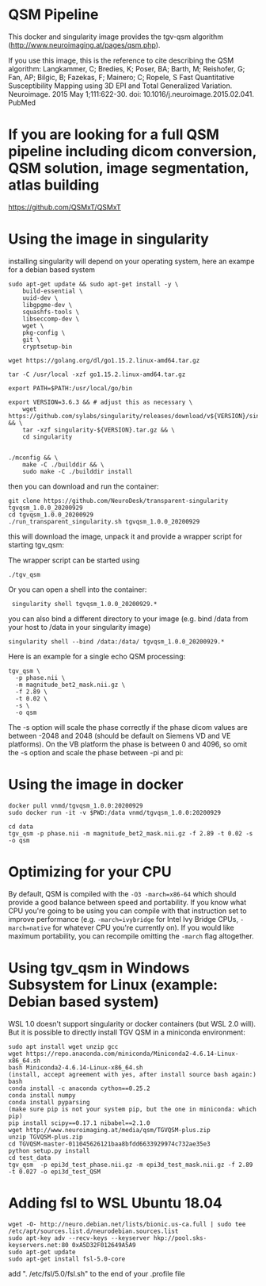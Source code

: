 # QSM Pipeline

This docker and singularity image provides the tgv-qsm algorithm (http://www.neuroimaging.at/pages/qsm.php). 

If you use this image, this is the reference to cite describing the QSM algorithm:
Langkammer, C; Bredies, K; Poser, BA; Barth, M; Reishofer, G; Fan, AP; Bilgic, B; Fazekas, F; Mainero; C; Ropele, S
Fast Quantitative Susceptibility Mapping using 3D EPI and Total Generalized Variation.
Neuroimage. 2015 May 1;111:622-30. doi: 10.1016/j.neuroimage.2015.02.041. PubMed 

# If you are looking for a full QSM pipeline including dicom conversion, QSM solution, image segmentation, atlas building
https://github.com/QSMxT/QSMxT 

# Using the image in singularity
installing singularity will depend on your operating system, here an exampe for a debian based system
```
sudo apt-get update && sudo apt-get install -y \
    build-essential \
    uuid-dev \
    libgpgme-dev \
    squashfs-tools \
    libseccomp-dev \
    wget \
    pkg-config \
    git \
    cryptsetup-bin

wget https://golang.org/dl/go1.15.2.linux-amd64.tar.gz

tar -C /usr/local -xzf go1.15.2.linux-amd64.tar.gz

export PATH=$PATH:/usr/local/go/bin

export VERSION=3.6.3 && # adjust this as necessary \
    wget https://github.com/sylabs/singularity/releases/download/v${VERSION}/singularity-${VERSION}.tar.gz && \
    tar -xzf singularity-${VERSION}.tar.gz && \
    cd singularity


./mconfig && \
    make -C ./builddir && \
    sudo make -C ./builddir install

```

then you can download and run the container:
``` 
git clone https://github.com/NeuroDesk/transparent-singularity tgvqsm_1.0.0_20200929
cd tgvqsm_1.0.0_20200929
./run_transparent_singularity.sh tgvqsm_1.0.0_20200929
```

this will download the image, unpack it and provide a wrapper script for starting tgv_qsm:

The wrapper script can be started using
```
./tgv_qsm

```

Or you can open a shell into the container:
```
 singularity shell tgvqsm_1.0.0_20200929.*
```

you can also bind a different directory to your image (e.g. bind /data from your host to /data in your singularity image)
```
singularity shell --bind /data:/data/ tgvqsm_1.0.0_20200929.*
```

Here is an example for a single echo QSM processing:
```
tgv_qsm \
  -p phase.nii \
  -m magnitude_bet2_mask.nii.gz \
  -f 2.89 \
  -t 0.02 \
  -s \
  -o qsm
```
The -s option will scale the phase correctly if the phase dicom values are between -2048 and 2048 (should be default on Siemens VD and VE platforms). On the VB platform the phase is between 0 and 4096, so omit the -s option and scale the phase between -pi and pi:

# Using the image in docker
```
docker pull vnmd/tgvqsm_1.0.0:20200929
sudo docker run -it -v $PWD:/data vnmd/tgvqsm_1.0.0:20200929

cd data
tgv_qsm -p phase.nii -m magnitude_bet2_mask.nii.gz -f 2.89 -t 0.02 -s -o qsm
```

# Optimizing for your CPU
By default, QSM is compiled with the `-O3 -march=x86-64` which should provide a good balance between speed and portability. If you know what CPU you're going to be using you can compile with that instruction set to improve performance (e.g. `-march=ivybridge` for Intel Ivy Bridge CPUs, `-march=native` for whatever CPU you're currently on). If you would like maximum portability, you can recompile omitting the `-march` flag altogether. 

# Using tgv_qsm in Windows Subsystem for Linux (example: Debian based system)
WSL 1.0 doesn't support singularity or docker containers (but WSL 2.0 will). But it is possible to directly install TGV QSM in a miniconda environment:
```
sudo apt install wget unzip gcc
wget https://repo.anaconda.com/miniconda/Miniconda2-4.6.14-Linux-x86_64.sh
bash Miniconda2-4.6.14-Linux-x86_64.sh
(install, accept agreement with yes, after install source bash again:)
bash
conda install -c anaconda cython==0.25.2
conda install numpy
conda install pyparsing
(make sure pip is not your system pip, but the one in miniconda: which pip)
pip install scipy==0.17.1 nibabel==2.1.0
wget http://www.neuroimaging.at/media/qsm/TGVQSM-plus.zip
unzip TGVQSM-plus.zip
cd TGVQSM-master-011045626121baa8bfdd6633929974c732ae35e3
python setup.py install
cd test_data
tgv_qsm  -p epi3d_test_phase.nii.gz -m epi3d_test_mask.nii.gz -f 2.89 -t 0.027 -o epi3d_test_QSM
```

# Adding fsl to WSL Ubuntu 18.04
```
wget -O- http://neuro.debian.net/lists/bionic.us-ca.full | sudo tee /etc/apt/sources.list.d/neurodebian.sources.list
sudo apt-key adv --recv-keys --keyserver hkp://pool.sks-keyservers.net:80 0xA5D32F012649A5A9
sudo apt-get update
sudo apt-get install fsl-5.0-core
```
add ". /etc/fsl/5.0/fsl.sh" to the end of your .profile file

